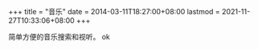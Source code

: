 +++
title = "音乐"
date = 2014-03-11T18:27:00+08:00
lastmod = 2021-11-27T10:33:06+08:00
+++



简单方便的音乐搜索和视听。
ok
